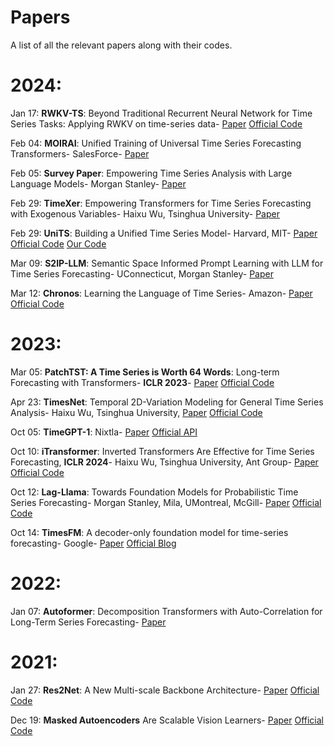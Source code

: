 # Papers
A list of all the relevant papers along with their codes.

# 2024:

Jan 17: **RWKV-TS**: Beyond Traditional Recurrent Neural Network for Time Series Tasks: Applying RWKV on time-series data- [Paper](https://arxiv.org/abs/2401.09093) [Official Code](https://github.com/howard-hou/RWKV-TS)

Feb 04: **MOIRAI**: Unified Training of Universal Time Series Forecasting Transformers- SalesForce- [Paper](https://arxiv.org/abs/2402.02592)

Feb 05: **Survey Paper**: Empowering Time Series Analysis with Large Language Models- Morgan Stanley- [Paper](https://arxiv.org/abs/2402.03182)

Feb 29: **TimeXer**: Empowering Transformers for Time Series Forecasting with Exogenous Variables- Haixu Wu, Tsinghua University- [Paper](https://arxiv.org/abs/2402.19072v1)

Feb 29: **UniTS**: Building a Unified Time Series Model- Harvard, MIT- [Paper](https://arxiv.org/abs/2403.00131)   [Official Code](https://github.com/mims-harvard/UniTS)   [Our Code](https://github.com/SpassMed/UniTS)

Mar 09: **S2IP-LLM**: Semantic Space Informed Prompt Learning with LLM for Time Series Forecasting- UConnecticut, Morgan Stanley- [Paper](https://arxiv.org/abs/2403.05798) 

Mar 12: **Chronos**: Learning the Language of Time Series- Amazon- [Paper](https://arxiv.org/abs/2403.07815v1) [Official Code](https://github.com/amazon-science/chronos-forecasting)


# 2023:
Mar 05: **PatchTST: A Time Series is Worth 64 Words**: Long-term Forecasting with Transformers- **ICLR 2023**-  [Paper](https://arxiv.org/abs/2211.14730)  [Official Code](https://github.com/yuqinie98/PatchTST)

Apr 23: **TimesNet**: Temporal 2D-Variation Modeling for General Time Series Analysis- Haixu Wu, Tsinghua University, [Paper](https://arxiv.org/abs/2210.02186) [Official Code](https://github.com/thuml/TimesNet)

Oct 05: **TimeGPT-1**: Nixtla-  [Paper](https://arxiv.org/abs/2310.03589)  [Official API](https://github.com/Nixtla/nixtla)

Oct 10: **iTransformer**: Inverted Transformers Are Effective for Time Series Forecasting, **ICLR 2024**- Haixu Wu, Tsinghua University, Ant Group-  [Paper](https://arxiv.org/abs/2310.06625)  [Official Code](https://github.com/thuml/iTransformer)

Oct 12: **Lag-Llama**: Towards Foundation Models for Probabilistic Time Series Forecasting- Morgan Stanley, Mila, UMontreal, McGill-  [Paper](https://arxiv.org/abs/2310.08278)  [Official Code](https://github.com/time-series-foundation-models/lag-llama)

Oct 14: **TimesFM**: A decoder-only foundation model for time-series forecasting- Google-  [Paper](https://arxiv.org/abs/2310.10688)  [Official Blog](https://blog.research.google/2024/02/a-decoder-only-foundation-model-for.html)






# 2022:
Jan 07: **Autoformer**: Decomposition Transformers with Auto-Correlation for Long-Term Series Forecasting- [Paper](https://arxiv.org/abs/2106.13008)


# 2021:
Jan 27: **Res2Net**: A New Multi-scale Backbone Architecture- [Paper](https://arxiv.org/abs/1904.01169) [Official Code]()

Dec 19: **Masked Autoencoders** Are Scalable Vision Learners- [Paper](https://arxiv.org/abs/2111.06377) [Official Code]()
